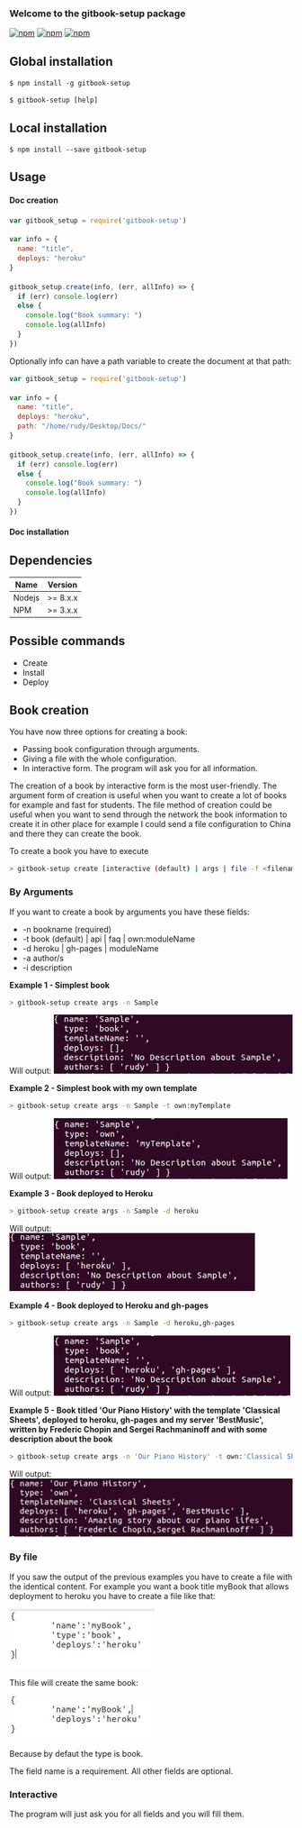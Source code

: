 

### Welcome to the gitbook-setup package


[![npm](https://img.shields.io/npm/dd/gitbook-setup.svg)](https://www.npmjs.com/package/gitbook-setup)
[![npm](https://img.shields.io/npm/dm/gitbook-setup.svg)](https://www.npmjs.com/package/gitbook-setup)
[![npm](https://img.shields.io/npm/dt/gitbook-setup.svg)](https://www.npmjs.com/package/gitbook-setup)


## Global installation

```
$ npm install -g gitbook-setup
```



```
$ gitbook-setup [help]
```



## Local installation

```
$ npm install --save gitbook-setup
```

## Usage

#### Doc creation

```js
var gitbook_setup = require('gitbook-setup')

var info = {
  name: "title",
  deploys: "heroku"
}

gitbook_setup.create(info, (err, allInfo) => {
  if (err) console.log(err)
  else {
    console.log("Book summary: ")
    console.log(allInfo)
  }
})
```

Optionally info can have a path variable to create the document at that path:

```js
var gitbook_setup = require('gitbook-setup')

var info = {
  name: "title",
  deploys: "heroku",
  path: "/home/rudy/Desktop/Docs/"
}

gitbook_setup.create(info, (err, allInfo) => {
  if (err) console.log(err)
  else {
    console.log("Book summary: ")
    console.log(allInfo)
  }
})
```

#### Doc installation





## Dependencies
| Name         | Version                          |
|--------------|----------------------------------|
| Nodejs           | >= 8.x.x                        |
| NPM           | >= 3.x.x                        |

## Possible commands
- Create
- Install
- Deploy


## Book creation

You have now three options for creating a book:
 - Passing book configuration through arguments.
 - Giving a file with the whole configuration.
 - In interactive form. The program will ask you for all information.

 The creation of a book by interactive form is the most user-friendly. The argument form of creation is useful when you want to create a lot of books for example and fast for students. The file method of creation could be useful when you want to send through the network the book information to create it in other place for example I could send a file configuration to China and there they can create the book.


 To create a book you have to execute

 ```bash
 > gitbook-setup create [interactive (default) | args | file -f <filename> ]
 ```

### By Arguments
If you want to create a book by arguments you have these fields:
- -n bookname (required)
- -t book (default) | api | faq | own:moduleName  
- -d heroku | gh-pages | moduleName
- -a author/s
- -i description

__Example 1 - Simplest book__

```bash
> gitbook-setup create args -n Sample
```
Will output:
![Sample 1](./src/img/sample1.jpg)

__Example 2 - Simplest book with my own template__

```bash
> gitbook-setup create args -n Sample -t own:myTemplate
```
Will output:
![Sample 1](./src/img/sample2.jpg)


__Example 3 - Book deployed to Heroku__

```bash
> gitbook-setup create args -n Sample -d heroku
```
Will output:
![Sample 1](./src/img/sample3.jpg)

__Example 4 - Book deployed to Heroku and gh-pages__

```bash
> gitbook-setup create args -n Sample -d heroku,gh-pages
```
Will output:
![Sample 1](./src/img/sample4.jpg)

__Example 5 - Book titled 'Our Piano History' with the template 'Classical Sheets', deployed to heroku, gh-pages and my server 'BestMusic', written by Frederic Chopin and Sergei Rachmaninoff and with some description about the book__

```bash
> gitbook-setup create args -n 'Our Piano History' -t own:'Classical Sheets' -d heroku,gh-pages,BestMusic -a 'Frederic Chopin','Sergei Rachmaninoff' -i 'Amazing story about our piano lifes'
```
Will output:
![Sample 1](./src/img/sample5.jpg)


### By file

If you saw the output of the previous examples you have to create a file with the identical content. For example you want a book title myBook that allows deployment to heroku you have to create a file like that:

![File 1](./src/img/file1.jpg)

This file will create the same book:


![File 2](./src/img/file2.jpg)

Because by defaut the type is book.


The field name is a requirement. All other fields are optional.

### Interactive

The program will just ask you for all fields and you will fill them.
